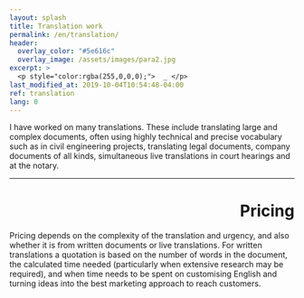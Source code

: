 ```yaml
---
layout: splash
title: Translation work
permalink: /en/translation/
header:
  overlay_color: "#5e616c"
  overlay_image: /assets/images/para2.jpg
excerpt: >
  <p style="color:rgba(255,0,0,0);">  _ </p>
last_modified_at: 2019-10-04T10:54:48-04:00
ref: translation
lang: 0
---
```


I have worked on many translations.  These include translating large and complex documents, often using highly technical and precise vocabulary such as in civil engineering projects, translating legal documents, company documents of all kinds, simultaneous live translations in court hearings and at the notary.

---

<div style="text-align: right"> <h1 id="brunch"> Pricing </h1> </div> 

Pricing depends on the complexity of the translation and urgency, and also whether it is from written documents or live translations.  For written translations a quotation is based on the number of words in the document, the calculated time needed (particularly when extensive research may be required), and when time needs to be spent on customising English and turning ideas into the best marketing approach to reach customers.